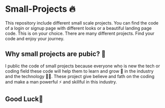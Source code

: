 # Small-Projects 🔥
This repository include different small scale projects. You can find the code of a login or signup page with different looks or a beautiful landing page code. This is on your choice. There are many different projects. Find your code and enjoy your journey. 

<h2>Why small projects are pubic? 🤔</h2>
I public the code of small projects because everyone who is new the tech or coding field these code will help them to learn and grow 🚀 in the industry and the technology 👩‍💻. These project give believe and fath on the coding and make a man powerful ⚡ and skillful in this industry.

<h2>Good Luck🤗</h2>
